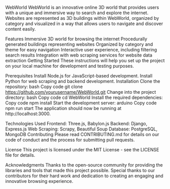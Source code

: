 WebWorld
WebWorld is an innovative online 3D world that provides users with a unique and immersive way to search and explore the internet. Websites are represented as 3D buildings within WebWorld, organized by category and visualized in a way that allows users to navigate and discover content easily.

Features
Immersive 3D world for browsing the internet
Procedurally generated buildings representing websites
Organized by category and theme for easy navigation
Interactive user experience, including filtering search results
Integration with web scraping services for website data extraction
Getting Started
These instructions will help you set up the project on your local machine for development and testing purposes.

Prerequisites
Install Node.js for JavaScript-based development.
Install Python for web scraping and backend development.
Installation
Clone the repository:
bash
Copy code
git clone https://github.com/yourusername/WebWorld.git
Change into the project directory:
bash
Copy code
cd WebWorld
Install the required dependencies:
Copy code
npm install
Start the development server:
arduino
Copy code
npm run start
The application should now be running at http://localhost:3000.

Technologies Used
Frontend: Three.js, Babylon.js
Backend: Django, Express.js
Web Scraping: Scrapy, Beautiful Soup
Database: PostgreSQL, MongoDB
Contributing
Please read CONTRIBUTING.md for details on our code of conduct and the process for submitting pull requests.

License
This project is licensed under the MIT License - see the LICENSE file for details.

Acknowledgments
Thanks to the open-source community for providing the libraries and tools that made this project possible.
Special thanks to our contributors for their hard work and dedication to creating an engaging and innovative browsing experience.
